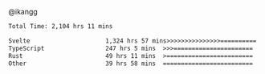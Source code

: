 @ikangg
<!--START_SECTION:waka-->

```txt
Total Time: 2,104 hrs 11 mins

Svelte                     1,324 hrs 57 mins>>>>>>>>>>>>>>>==========   61.79 %
TypeScript                 247 hrs 5 mins  >>>======================   11.52 %
Rust                       49 hrs 11 mins  >========================   02.29 %
Other                      39 hrs 58 mins  =========================   01.86 %
```

<!--END_SECTION:waka-->
